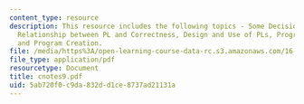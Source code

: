 ```yaml
---
content_type: resource
description: This resource includes the following topics - Some Decision Factors,
  Relationship between PL and Correctness, Design and Use of PLs, Program Comprehension,
  and Program Creation.
file: /media/https%3A/open-learning-course-data-rc.s3.amazonaws.com/16-355j-software-engineering-concepts-fall-2005/5ab720f0c9da832dd1ce8737ad21131a_cnotes9.pdf
file_type: application/pdf
resourcetype: Document
title: cnotes9.pdf
uid: 5ab720f0-c9da-832d-d1ce-8737ad21131a
---
```

